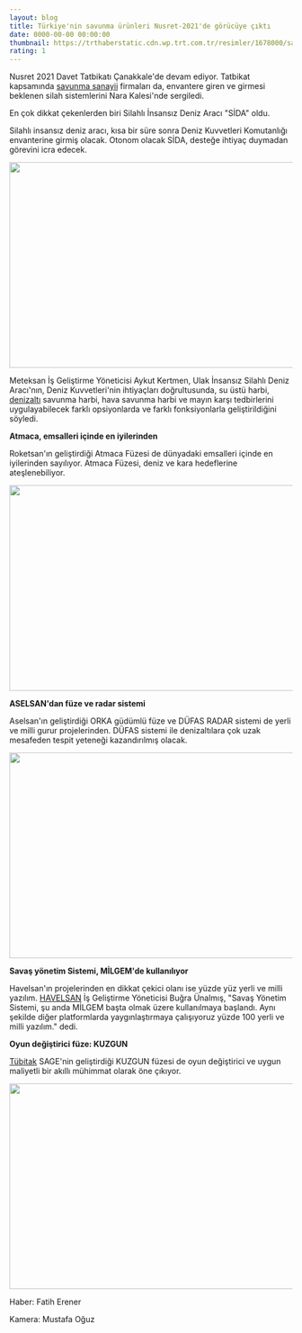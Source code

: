 ```yaml
--- 
layout: blog
title: Türkiye'nin savunma ürünleri Nusret-2021'de görücüye çıktı
date: 0000-00-00 00:00:00
thumbnail: https://trthaberstatic.cdn.wp.trt.com.tr/resimler/1678000/savunma-sanayii-ulaq-1678230.jpg
rating: 1
---
```

<p>
	Nusret 2021 Davet Tatbikatı Çanakkale'de devam ediyor. Tatbikat kapsamında <a href="https://www.trthaber.com/etiket/savunma-sanayii/" target="_blank">savunma sanayii</a> firmaları da, envantere giren ve girmesi beklenen silah sistemlerini Nara Kalesi'nde sergiledi.</p>
<p>
	En çok dikkat çekenlerden biri Silahlı İnsansız Deniz Aracı "SİDA" oldu.</p>
<p>
	Silahlı insansız deniz aracı, kısa bir süre sonra Deniz Kuvvetleri Komutanlığı envanterine girmiş olacak. Otonom olacak SİDA, desteğe ihtiyaç duymadan görevini icra edecek.</p>
<p>
	<img alt="" src="dosyalar/images/sida(1).jpg" style="width: 650px; height: 366px;" /></p>
<p>
	Meteksan İş Geliştirme Yöneticisi Aykut Kertmen, Ulak İnsansız Silahlı Deniz Aracı'nın, Deniz Kuvvetleri'nin ihtiyaçları doğrultusunda, su üstü harbi, <a href="https://www.trthaber.com/etiket/denizalti/" target="_blank">denizaltı</a> savunma harbi, hava savunma harbi ve mayın karşı tedbirlerini uygulayabilecek farklı opsiyonlarda ve farklı fonksiyonlarla geliştirildiğini söyledi.</p>
<p>
	<strong>Atmaca, emsalleri içinde en iyilerinden</strong></p>
<p>
	Roketsan'ın geliştirdiği Atmaca Füzesi de dünyadaki emsalleri içinde en iyilerinden sayılıyor. Atmaca Füzesi, deniz ve kara hedeflerine ateşlenebiliyor.</p>
<p>
	<img alt="" src="dosyalar/images/roketsan.png" style="width: 650px; height: 366px;" /></p>
<p>
	<strong>ASELSAN'dan füze ve radar sistemi</strong></p>
<p>
	Aselsan'ın geliştirdiği ORKA güdümlü füze ve DÜFAS RADAR sistemi de yerli ve milli gurur projelerinden. DÜFAS sistemi ile denizaltılara çok uzak mesafeden tespit yeteneği kazandırılmış olacak.</p>
<p>
	<img alt="" src="dosyalar/images/radar.png" style="width: 650px; height: 366px;" /></p>
<p>
	<strong>Savaş yönetim Sistemi, MİLGEM'de kullanılıyor</strong></p>
<p>
	Havelsan'ın projelerinden en dikkat çekici olanı ise yüzde yüz yerli ve milli yazılım. <a href="https://www.trthaber.com/etiket/havelsan/" target="_blank">HAVELSAN</a> İş Geliştirme Yöneticisi Buğra Ünalmış, "Savaş Yönetim Sistemi, şu anda MİLGEM başta olmak üzere kullanılmaya başlandı. Aynı şekilde diğer platformlarda yaygınlaştırmaya çalışıyoruz yüzde 100 yerli ve milli yazılım." dedi.</p>
<p>
	<strong>Oyun değiştirici füze: KUZGUN</strong></p>
<p>
	<a href="https://www.trthaber.com/etiket/tubitak/" target="_blank">Tübitak</a> SAGE'nin geliştirdiği KUZGUN füzesi de oyun değiştirici ve uygun maliyetli bir akıllı mühimmat olarak öne çıkıyor.</p>
<p>
	<img alt="" src="dosyalar/images/kuzgun.png" style="width: 650px; height: 366px;" /></p>
<p>
	Haber: Fatih Erener</p>
<p>
	Kamera: Mustafa Oğuz</p>
